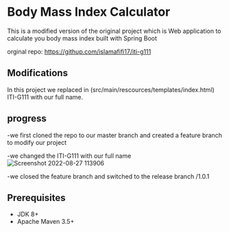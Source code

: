 # Body Mass Index Calculator

This is a modified version of the original project which is Web application to calculate you body mass index built with Spring Boot

orginal repo: https://githup.com/islamafifi17/iti-g111

## Modifications
In this project we replaced in (src/main/rescources/templates/index.html) ITI-G111 with our full name.

## progress
-we first cloned the repo to our master branch and created a feature branch to modify our project

-we changed the ITI-G111 with our full name
![Screenshot 2022-08-27 113906](https://user-images.githubusercontent.com/101142626/187024897-8b0ac1ba-51f3-416b-891f-98e784c3d932.png)

-we closed the feature branch and switched to the release branch /1.0.1

## Prerequisites
* JDK 8+
* Apache Maven 3.5+

